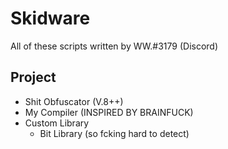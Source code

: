 # Skidware
All of these scripts written by WW.#3179 (Discord)

## Project
- Shit Obfuscator (V.8++)
- My Compiler (INSPIRED BY BRAINFUCK)
- Custom Library
    - Bit Library (so fcking hard to detect)
